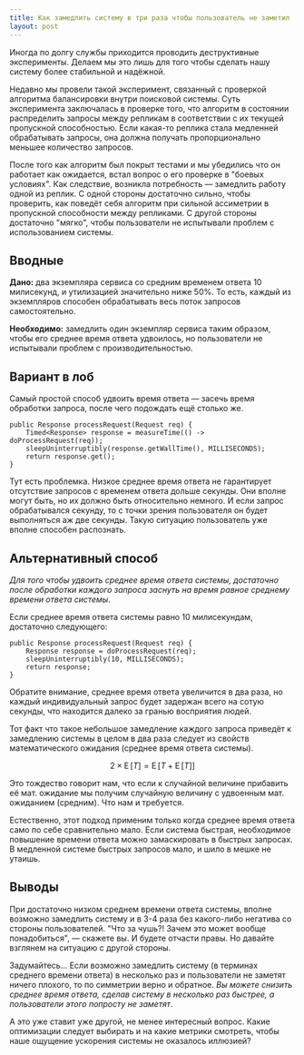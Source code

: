 ```yaml
---
title: Как замедлить систему в три раза чтобы пользователь не заметил
layout: post
---
```

Иногда по долгу службы приходится проводить деструктивные эксперименты. Делаем мы это лишь для того чтобы сделать нашу систему более стабильной и надёжной.

Недавно мы провели такой эксперимент, связанный с проверкой алгоритма балансировки внутри поисковой системы. Суть эксперимента  заключалась в проверке того, что алгоритм в состоянии распределить запросы между репликам в соответствии с их текущей пропускной способностью. Если какая-то реплика стала медленней обрабатывать запросы, она должна получать пропорционально меньшее количество запросов.

После того как алгоритм был покрыт тестами и мы убедились что он работает как ожидается, встал вопрос о его проверке в "боевых условиях". Как следствие, возникла потребность — замедлить работу одной из реплик. С одной стороны достаточно сильно, чтобы проверить, как поведёт себя алгоритм при сильной ассиметрии в пропускной способности между репликами. С другой стороны  достаточно "мягко", чтобы пользователи не испытывали проблем с использованием системы.

## Вводные

**Дано:** два экземпляра сервиса со средним временем ответа 10 милисекунд, и утилизацией значительно ниже 50%. То есть, каждый из экземпляров способен обрабатывать весь поток запросов самостоятельно.

**Необходимо:** замедлить один экземпляр сервиса таким образом, чтобы его среднее время ответа удвоилось, но пользователи не испытывали проблем с производительностью.

## Вариант в лоб

Самый простой способ удвоить время ответа — засечь время обработки запроса, после чего подождать ещё столько же.

	public Response processRequest(Request req) {
		Timed<Response> response = measureTime(() -> doProcessRequest(req));
		sleepUninterruptibly(response.getWallTime(), MILLISECONDS);
		return response.get();
	}
	
Тут есть проблемка. Низкое среднее время ответа не гарантирует отсутствие запросов с временем ответа дольше секунды. Они вполне могут быть, но их должно быть относительно немного. И если запрос обрабатывался секунду, то с точки зрения пользователя он будет выполняться аж две секунды. Такую ситуацию пользователь уже вполне способен распознать.

## Альтернативный способ

_Для того чтобы удвоить среднее время ответа системы, достаточно после обработки каждого запроса заснуть на время равное среднему времени ответа системы_.

Если среднее время ответа системы равно 10 милисекундам, достаточно следующего:

	public Response processRequest(Request req) {
		Response response = doProcessRequest(req);
		sleepUninterruptibly(10, MILLISECONDS);
		return response;
	}
	
Обратите внимание, среднее время ответа увеличится в два раза, но каждый индивидуальный запрос будет задержан всего на сотую секунды, что находится далеко за гранью восприятия людей.

Тот факт что такое небольшое замедление каждого запроса приведёт к замедлению системы в целом в два раза следует из свойств математического ожидания (среднее время ответа системы).

$$ 2 \times \operatorname{E}[T] = \operatorname{E}[T + \operatorname{E}[T]] $$

Это тождество говорит нам, что если к случайной величине прибавить её мат. ожидание мы получим случайную величину с удвоенным мат. ожиданием (средним). Что нам и требуется.

Естественно, этот подход применим только когда среднее время ответа само по себе сравнительно мало. Если система быстрая, необходимое повышение времени ответа можно замаскировать в быстрых запросах. В медленной системе быстрых запросов мало, и шило в мешке не утаишь.

## Выводы

При достаточно низком среднем времени ответа системы, вполне возможно замедлить систему и в 3-4 раза без какого-либо негатива со стороны пользователей. "Что за чушь?! Зачем это может вообще понадобиться", — скажете вы. И будете отчасти правы. Но давайте взглянем на ситуацию с другой стороны.

Задумайтесь... Если возможно замедлить систему (в терминах среднего времени ответа) в несколько раз и пользователи не заметят ничего плохого, то по симметрии верно и обратное. _Вы можете снизить среднее время ответа, сделав систему в несколько раз быстрее, а пользователи этого попросту не заметят_.

А это уже ставит уже другой, не менее интересный вопрос. Какие оптимизации следует выбирать и на какие метрики смотреть, чтобы наше ощущение ускорения системы не оказалось иллюзией?